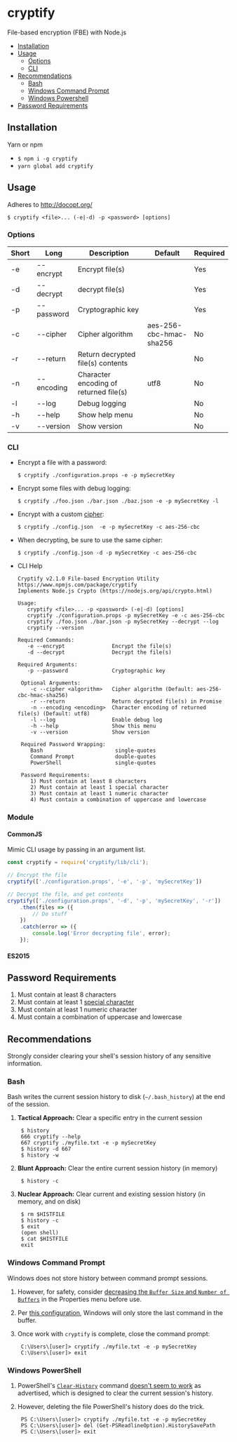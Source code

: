 # cryptify
File-based encryption (FBE) with Node.js

- [Installation](#installation)
- [Usage](#usage)
  - [Options](#options)
  - [CLI](#cli)
- [Recommendations](#recommendations)
  - [Bash](#bash)
  - [Windows Command Prompt](#cmd)
  - [Windows Powershell](#ps)
- [Password Requirements](#password-req)

## <a name="cryptify#installation">Installation</a>
Yarn or npm
- ```$ npm i -g cryptify```
- ```yarn global add cryptify```

## <a name="cryptify#usage">Usage</a>

Adheres to http://docopt.org/

```$ cryptify <file>... (-e|-d) -p <password> [options]```

### <a name="cryptify#options">Options</a>

| Short | Long | Description | Default | Required |
| ----- | ---- | ----------- | ------- | -------- |
| -e | --encrypt | Encrypt file(s) | | Yes |
| -d | --decrypt | decrypt file(s) | | Yes |
| -p | --password | Cryptographic key | | Yes |
| -c | --cipher | Cipher algorithm | aes-256-cbc-hmac-sha256 | No |
| -r | --return | Return decrypted file(s) contents | | No |
| -n | --encoding | Character encoding of returned file(s) | utf8 | No |
| -l | --log | Debug logging | | No |
| -h | --help | Show help menu | | No |
| -v | --version | Show version | | No |

### <a name="cryptify#cli">CLI</a>

- Encrypt a file with a password:

      $ cryptify ./configuration.props -e -p mySecretKey

- Encrypt some files with debug logging:

      $ cryptify ./foo.json ./bar.json ./baz.json -e -p mySecretKey -l

- Encrypt with a custom [cipher](https://nodejs.org/api/crypto.html#crypto_class_cipher):

      $ cryptify ./config.json  -e -p mySecretKey -c aes-256-cbc

- When decrypting, be sure to use the same cipher:

      $ cryptify ./config.json -d -p mySecretKey -c aes-256-cbc

 - CLI Help

       Cryptify v2.1.0 File-based Encryption Utility
       https://www.npmjs.com/package/cryptify
       Implements Node.js Crypto (https://nodejs.org/api/crypto.html)

       Usage:
          cryptify <file>... -p <password> (-e|-d) [options]
          cryptify ./configuration.props -p mySecretKey -e -c aes-256-cbc
          cryptify ./foo.json ./bar.json -p mySecretKey --decrypt --log
          cryptify --version

       Required Commands:
          -e --encrypt               Encrypt the file(s)
          -d --decrypt               Decrypt the file(s)

       Required Arguments:
          -p --password              Cryptographic key

        Optional Arguments:
           -c --cipher <algorithm>   Cipher algorithm (Default: aes-256-cbc-hmac-sha256)
           -r --return               Return decrypted file(s) in Promise
           -n --encoding <encoding>  Character encoding of returned file(s) (Default: utf8)
           -l --log                  Enable debug log
           -h --help                 Show this menu
           -v --version              Show version

        Required Password Wrapping:
           Bash                       single-quotes
           Command Prompt             double-quotes
           PowerShell                 single-quotes

        Password Requirements:
           1) Must contain at least 8 characters
           2) Must contain at least 1 special character
           3) Must contain at least 1 numeric character
           4) Must contain a combination of uppercase and lowercase

### <a name="cryptify#module">Module</a>
#### <a name="cryptify#commonjs">CommonJS</a>
Mimic CLI usage by passing in an argument list.
```javascript
const cryptify = require('cryptify/lib/cli');

// Encrypt the file
cryptify(['./configuration.props', '-e', '-p', 'mySecretKey'])

// Decrypt the file, and get contents
cryptify(['./configuration.props', '-d', '-p', 'mySecretKey', '-r'])
    .then(files => ({
        // Do stuff
    })
    .catch(error => ({
        console.log('Error decrypting file', error);
    });
```

#### <a name="cryptify#es2015">ES2015</a>

## <a name="cryptify#password-req">Password Requirements</a>
1. Must contain at least 8 characters
2. Must contain at least 1 [special character](https://www.owasp.org/index.php/Password_special_characters)
3. Must contain at least 1 numeric character
4. Must contain a combination of uppercase and lowercase

## <a name="cryptify#recommendations">Recommendations</a>
Strongly consider clearing your shell's session history of any sensitive information.

### <a name="cryptify#bash">Bash</a>
Bash writes the current session history to disk (`~/.bash_history`) at the end of the session.

1. **Tactical Approach:** Clear a specific entry in the current session

        $ history
        666 cryptify --help
        667 cryptify ./myfile.txt -e -p mySecretKey
        $ history -d 667
        $ history -w
2. **Blunt Approach:** Clear the entire current session history (in memory)

        $ history -c
3. **Nuclear Approach:** Clear current and existing session history (in memory, and on disk)

        $ rm $HISTFILE
        $ history -c
        $ exit
        (open shell)
        $ cat $HISTFILE
        exit
### <a name="cryptify#cmd">Windows Command Prompt</a>
Windows does not store history between command prompt sessions.
1. However, for safety, consider [decreasing the `Buffer Size` and `Number of Buffers`](http://imgur.com/a/osdRm)  in the Properties menu before use.
2. Per [this configuration](http://imgur.com/a/osdRm), Windows will only store the last command in the buffer.
3. Once work with `cryptify` is complete, close the command prompt:

        C:\Users\[user]> cryptify ./myfile.txt -e -p mySecretKey
        C:\Users\[user]> exit

### <a name="cryptify#ps">Windows PowerShell</a>
1. PowerShell's [`Clear-History`](https://msdn.microsoft.com/en-us/powershell/reference/5.1/microsoft.powershell.core/clear-history) command [doesn't seem to work](https://blogs.msdn.microsoft.com/stevelasker/2016/03/25/clear-history-powershell-doesnt-clear-the-history-3/) as advertised, which is designed to clear the current session's history.
2. However, deleting the file PowerShell's history does do the trick.

        PS C:\Users\[user]> cryptify ./myfile.txt -e -p mySecretKey
        PS C:\Users\[user]> del (Get-PSReadlineOption).HistorySavePath
        PS C:\Users\[user]> exit
